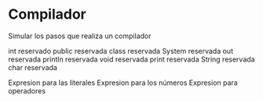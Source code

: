 # Compilador
Simular los pasos que realiza un compilador

int      reservado
public   reservada
class    reservada
System   reservada
out      reservada
println  reservada
void     reservada
print    reservada
String   reservada
char     reservada

Expresion para las literales
Expresion para los números
Expresion para operadores

